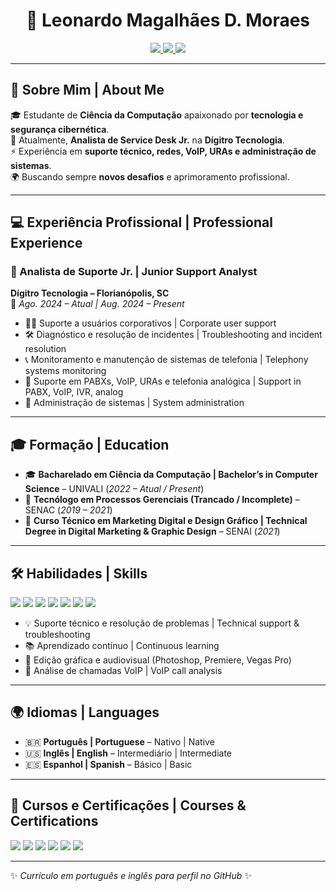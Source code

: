 <h1 align="center">💼 Leonardo Magalhães D. Moraes</h1>  

<p align="center">
  <a href="mailto:leomagamoraes@gmail.com">
    <img src="https://img.shields.io/badge/Email-leomagamoraes%40gmail.com-red?style=flat-square&logo=gmail&logoColor=white" />
  </a>
  <a href="tel:+5548991280241">
    <img src="https://img.shields.io/badge/Telefone-%2B55%2048%2099128--0241-green?style=flat-square&logo=whatsapp&logoColor=white" />
  </a>
  <img src="https://img.shields.io/badge/Location-Florianópolis%2C%20SC%20🇧🇷-blue?style=flat-square&logo=google-maps&logoColor=white" />
</p>

---

## 👤 Sobre Mim | About Me  
🎓 Estudante de **Ciência da Computação** apaixonado por **tecnologia e segurança cibernética**.  
💼 Atualmente, **Analista de Service Desk Jr.** na **Dígitro Tecnologia**.  
⚡ Experiência em **suporte técnico, redes, VoIP, URAs e administração de sistemas**.  
🌍 Buscando sempre **novos desafios** e aprimoramento profissional.  

---

## 💻 Experiência Profissional | Professional Experience  

### 🔹 Analista de Suporte Jr. | Junior Support Analyst  
**Dígitro Tecnologia – Florianópolis, SC**  
📅 *Ago. 2024 – Atual | Aug. 2024 – Present*  

- 👨‍💻 Suporte a usuários corporativos | Corporate user support  
- 🛠️ Diagnóstico e resolução de incidentes | Troubleshooting and incident resolution  
- 📞 Monitoramento e manutenção de sistemas de telefonia | Telephony systems monitoring  
- 📡 Suporte em PABXs, VoIP, URAs e telefonia analógica | Support in PABX, VoIP, IVR, analog  
- 🔧 Administração de sistemas | System administration  

---

## 🎓 Formação | Education  
- 🎓 **Bacharelado em Ciência da Computação | Bachelor’s in Computer Science** – UNIVALI (*2022 – Atual / Present*)  
- 📘 **Tecnólogo em Processos Gerenciais (Trancado / Incomplete)** – SENAC (*2019 – 2021*)  
- 🎨 **Curso Técnico em Marketing Digital e Design Gráfico | Technical Degree in Digital Marketing & Graphic Design** – SENAI (*2021*)  

---

## 🛠️ Habilidades | Skills  

<p align="left">
  <img src="https://img.shields.io/badge/Linux%20Terminal-black?style=for-the-badge&logo=linux&logoColor=white" />
  <img src="https://img.shields.io/badge/Lua-blue?style=for-the-badge&logo=lua&logoColor=white" />
  <img src="https://img.shields.io/badge/Python-3776AB?style=for-the-badge&logo=python&logoColor=white" />
  <img src="https://img.shields.io/badge/JavaScript-yellow?style=for-the-badge&logo=javascript&logoColor=black" />
  <img src="https://img.shields.io/badge/C++-00599C?style=for-the-badge&logo=cplusplus&logoColor=white" />
  <img src="https://img.shields.io/badge/HTML5-orange?style=for-the-badge&logo=html5&logoColor=white" />
  <img src="https://img.shields.io/badge/CSS3-blue?style=for-the-badge&logo=css3&logoColor=white" />
</p>

- 💡 Suporte técnico e resolução de problemas | Technical support & troubleshooting  
- 📚 Aprendizado contínuo | Continuous learning  
- 🎨 Edição gráfica e audiovisual (Photoshop, Premiere, Vegas Pro)  
- 📡 Análise de chamadas VoIP | VoIP call analysis  

---

## 🌍 Idiomas | Languages  

- 🇧🇷 **Português | Portuguese** – Nativo | Native  
- 🇺🇸 **Inglês | English** – Intermediário | Intermediate  
- 🇪🇸 **Espanhol | Spanish** – Básico | Basic  

---

## 📜 Cursos e Certificações | Courses & Certifications  

<p align="left">
  <img src="https://img.shields.io/badge/Alura-Front--end%20Courses-blue?style=flat-square&logo=alura&logoColor=white" />
  <img src="https://img.shields.io/badge/SENAI-Marketing%20Digital%20&%20Design-red?style=flat-square&logo=adobe&logoColor=white" />
  <img src="https://img.shields.io/badge/Digitro-VOIP%20Certificate-orange?style=flat-square&logo=voip&logoColor=white" />
  <img src="https://img.shields.io/badge/Digitro-URA%20Lua%20Development-blueviolet?style=flat-square&logo=lua&logoColor=white" />
  <img src="https://img.shields.io/badge/Cisco-Introduction%20to%20Cybersecurity-lightgrey?style=flat-square&logo=cisco&logoColor=white" />
  <img src="https://img.shields.io/badge/AWS-Academy%20Cloud%20Foundations-orange?style=flat-square&logo=amazonaws&logoColor=white" />
</p>  

---

✨ *Currículo em português e inglês para perfil no GitHub* ✨
